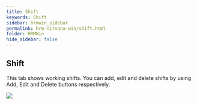 ```yaml
---
title: Shift
keywords: Shift
sidebar: hrmwin_sidebar
permalink: hrm-nirvana-win/shift.html
folder: HRMWin   
hide_sidebar: false
---
```


## Shift

This tab shows working shifts. You can add, edit and delete shifts by using Add, Edit and Delete buttons respectively.

![](/images/shift.jpg)
